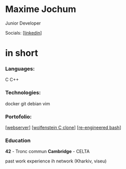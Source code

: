 # Maxime Jochum
Junior Developer

Socials: [[linkedin](https://www.linkedin.com/in/maxime-jochum/)]

# in short
### Languages:
C  C++
### Technologies:
docker  git  debian  vim
### Portofolio:
[[webserver](https://github.com/Moustachestache/webserv)]  [[wolfenstein C clone](https://github.com/Moustachestache/cub3d)] [[re-engineered bash](https://github.com/Moustachestache/42minishell)]


### Education
**42** - Tronc commun
**Cambridge** - CELTA

past work experience
ih network (Kharkiv, viseu)
